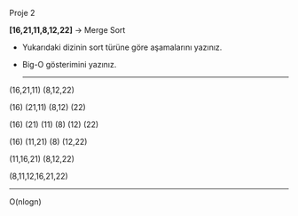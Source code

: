 Proje 2

**[16,21,11,8,12,22]** -> Merge Sort

- Yukarıdaki dizinin sort türüne göre aşamalarını yazınız.

- Big-O gösterimini yazınız.

  

  ---

  

 (16,21,11)       (8,12,22)

(16) (21,11)    (8,12) (22)

(16) (21) (11)   (8) (12) (22)

(16) (11,21)     (8) (12,22)

(11,16,21)      (8,12,22)

(8,11,12,16,21,22)



---



O(nlogn)